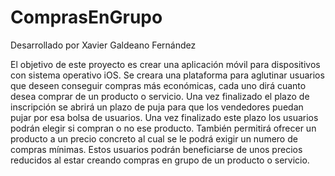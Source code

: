 ComprasEnGrupo
==============

Desarrollado por Xavier Galdeano Fernández

El objetivo de este proyecto es crear una aplicación móvil para dispositivos con sistema operativo iOS.
Se creara una plataforma para aglutinar usuarios que deseen conseguir compras más económicas, cada uno dirá cuanto desea comprar de un producto o servicio. Una vez finalizado el plazo de inscripción se abrirá un plazo de puja para que los vendedores puedan pujar por esa bolsa de usuarios. Una vez finalizado este plazo los usuarios podrán elegir si compran o no ese producto. También permitirá ofrecer un producto a un precio concreto al cual se le podrá exigir un numero de compras mínimas.
Estos usuarios podrán beneficiarse de unos precios reducidos al estar creando compras en grupo de un producto o servicio.

